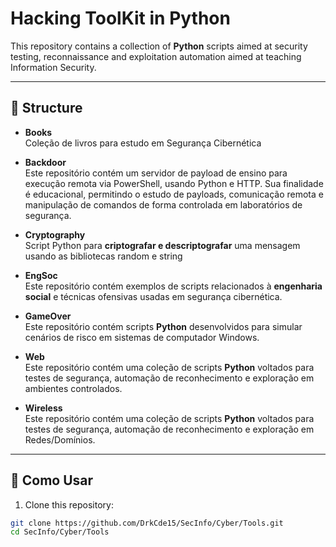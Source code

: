 # Hacking ToolKit in Python

This repository contains a collection of **Python** scripts aimed at security testing, reconnaissance and exploitation automation aimed at teaching Information Security.

---

## 📂 Structure

- **Books**  
  Coleção de livros para estudo em Segurança Cibernética
  
- **Backdoor**  
  Este repositório contém um servidor de payload de ensino para execução remota via PowerShell, usando Python e HTTP.
  Sua finalidade é educacional, permitindo o estudo de payloads, comunicação remota e manipulação de comandos de forma controlada em laboratórios de segurança.

- **Cryptography**  
  Script Python para **criptografar e descriptografar** uma mensagem usando as bibliotecas random e string

- **EngSoc**  
  Este repositório contém exemplos de scripts relacionados à **engenharia social** e técnicas ofensivas usadas em segurança cibernética.

- **GameOver**  
  Este repositório contém scripts **Python** desenvolvidos para simular cenários de risco em sistemas de computador Windows.

- **Web**  
  Este repositório contém uma coleção de scripts **Python** voltados para testes de segurança, automação de reconhecimento e exploração em ambientes controlados.

- **Wireless**  
  Este repositório contém uma coleção de scripts **Python** voltados para testes de segurança, automação de reconhecimento e exploração em Redes/Domínios.
---

## 🚀 Como Usar

1. Clone this repository:
```bash
git clone https://github.com/DrkCde15/SecInfo/Cyber/Tools.git
cd SecInfo/Cyber/Tools
